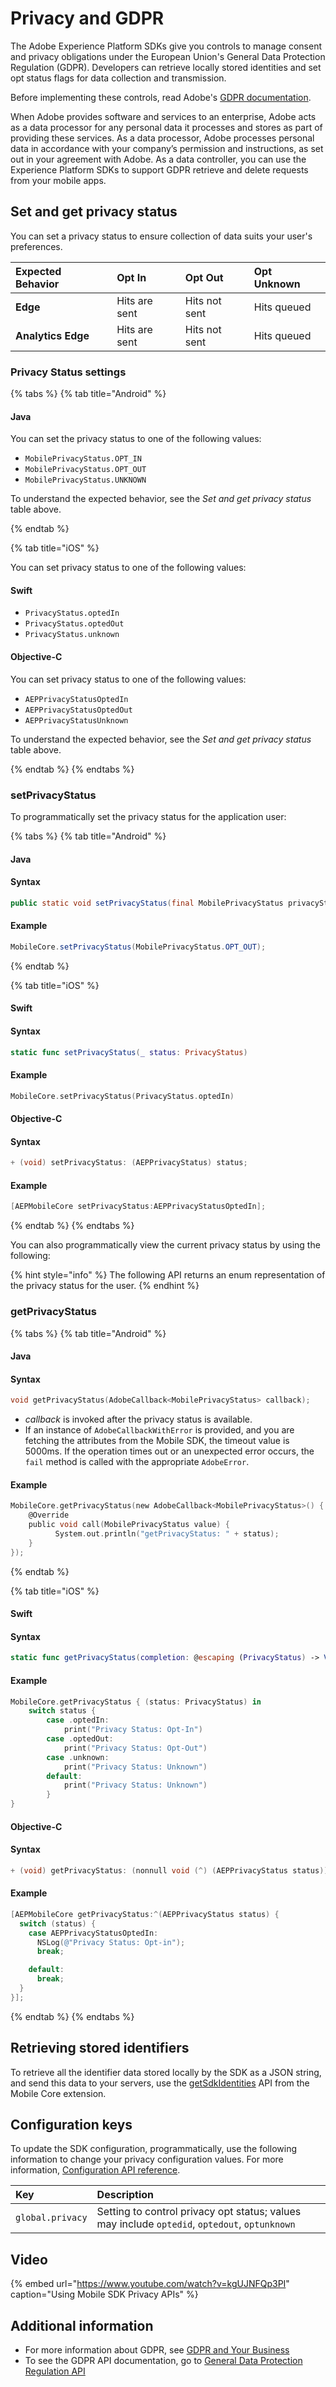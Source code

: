 # Privacy and GDPR

The Adobe Experience Platform SDKs give you controls to manage consent and privacy obligations under the European Union's General Data Protection Regulation \(GDPR\). Developers can retrieve locally stored identities and set opt status flags for data collection and transmission.

Before implementing these controls, read Adobe's [GDPR documentation](https://www.adobe.io/apis/cloudplatform/gdpr.html).

When Adobe provides software and services to an enterprise, Adobe acts as a data processor for any personal data it processes and stores as part of providing these services. As a data processor, Adobe processes personal data in accordance with your company’s permission and instructions, as set out in your agreement with Adobe. As a data controller, you can use the Experience Platform SDKs to support GDPR retrieve and delete requests from your mobile apps.

## Set and get privacy status

You can set a privacy status to ensure collection of data suits your user's preferences.

| Exp**ected Behavior** | Opt In | Opt Out | Opt Unknown |
| :--- | :--- | :--- | :--- |
| **Edge** | Hits are sent | Hits not sent | Hits queued |
| **Analytics Edge** | Hits are sent | Hits not sent | Hits queued |

### Privacy Status settings

{% tabs %}
{% tab title="Android" %}

#### Java

You can set the privacy status to one of the following values:

* `MobilePrivacyStatus.OPT_IN`
* `MobilePrivacyStatus.OPT_OUT`
* `MobilePrivacyStatus.UNKNOWN`

To understand the expected behavior, see the _Set and get privacy status_ table above.

{% endtab %}

{% tab title="iOS" %}

You can set privacy status to one of the following values:

#### Swift

* `PrivacyStatus.optedIn`
* `PrivacyStatus.optedOut` 
* `PrivacyStatus.unknown`

#### Objective-C

You can set privacy status to one of the following values:

* `AEPPrivacyStatusOptedIn`
* `AEPPrivacyStatusOptedOut` 
* `AEPPrivacyStatusUnknown`

To understand the expected behavior, see the _Set and get privacy status_ table above.

{% endtab %}
{% endtabs %}

### setPrivacyStatus <a id="setprivacystatus"></a>

To programmatically set the privacy status for the application user:

{% tabs %}
{% tab title="Android" %}

#### Java

#### Syntax

```java
public static void setPrivacyStatus(final MobilePrivacyStatus privacyStatus);
```

#### Example

```java
MobileCore.setPrivacyStatus(MobilePrivacyStatus.OPT_OUT);
```
{% endtab %}

{% tab title="iOS" %}
#### Swift

#### Syntax

```swift
static func setPrivacyStatus(_ status: PrivacyStatus)
```

#### Example

```swift
MobileCore.setPrivacyStatus(PrivacyStatus.optedIn)
```

#### Objective-C

#### Syntax

```objective-c
+ (void) setPrivacyStatus: (AEPPrivacyStatus) status;
```

#### Example

```objective-c
[AEPMobileCore setPrivacyStatus:AEPPrivacyStatusOptedIn];
```

{% endtab %}
{% endtabs %}

You can also programmatically view the current privacy status by using the following:

{% hint style="info" %}
The following API returns an enum representation of the privacy status for the user.
{% endhint %}

### getPrivacyStatus<a id="getprivacystatus"></a>

{% tabs %}
{% tab title="Android" %}

#### Java

#### Syntax

```objectivec
void getPrivacyStatus(AdobeCallback<MobilePrivacyStatus> callback);
```

* _callback_ is invoked after the privacy status is available.
* If an instance of  `AdobeCallbackWithError` is provided, and you are fetching the attributes from the Mobile SDK, the timeout value is 5000ms. If the operation times out or an unexpected error occurs, the `fail` method is called with the appropriate `AdobeError`.

#### Example 

```objectivec
MobileCore.getPrivacyStatus(new AdobeCallback<MobilePrivacyStatus>() {
    @Override
    public void call(MobilePrivacyStatus value) {
          System.out.println("getPrivacyStatus: " + status);
    }
});
```
{% endtab %}

{% tab title="iOS" %}

#### Swift

#### Syntax

```swift
static func getPrivacyStatus(completion: @escaping (PrivacyStatus) -> Void)
```

#### Example

```swift
MobileCore.getPrivacyStatus { (status: PrivacyStatus) in
	switch status {
		case .optedIn:
			print("Privacy Status: Opt-In")
		case .optedOut:
			print("Privacy Status: Opt-Out")
		case .unknown:
			print("Privacy Status: Unknown")
		default:
			print("Privacy Status: Unknown")
		}
}
```

#### Objective-C

#### Syntax

```objective-c
+ (void) getPrivacyStatus: (nonnull void (^) (AEPPrivacyStatus status)) callback;
```

#### Example

```objective-c
[AEPMobileCore getPrivacyStatus:^(AEPPrivacyStatus status) {
  switch (status) {
    case AEPPrivacyStatusOptedIn:
      NSLog(@"Privacy Status: Opt-in");
      break;

    default:
      break;
  }
}];
```

{% endtab %}
{% endtabs %}

## Retrieving stored identifiers

To retrieve all the identifier data stored locally by the SDK as a JSON string, and send this data to your servers, use the [getSdkIdentities](../using-mobile-extensions/mobile-core/mobile-core-api-reference.md#getsdkidentities) API from the Mobile Core extension.

## Configuration keys

To update the SDK configuration, programmatically, use the following information to change your privacy configuration values. For more information, [Configuration API reference](../using-mobile-extensions/mobile-core/configuration/configuration-api-reference.md).

| Key | Description |
| :--- | :--- |
| `global.privacy` | Setting to control privacy opt status; values may include `optedid`, `optedout`, `optunknown` |

## Video

{% embed url="https://www.youtube.com/watch?v=kgUJNFQp3PI" caption="Using Mobile SDK Privacy APIs" %}

## Additional information

* For more information about GDPR, see [GDPR and Your Business](https://www.adobe.com/privacy/general-data-protection-regulation.html)
* To see the GDPR API documentation, go to [General Data Protection Regulation API](https://adobe.io/apis/cloudplatform/gdpr.html)

